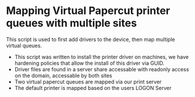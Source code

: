 # Mapping Virtual Papercut printer queues with multiple sites
This script is used to first add drivers to the device, then map multiple virtual queues.

* This script was written to install the printer driver on machines, we have hardening policies that allow the install of this driver via GUID.
* Driver files are found in a server share accessable with readonly access on the domain, accessable by both sites
* Two virtual papercut queues are mapped via our print server
* The default printer is mapped based on the users LOGON Server
